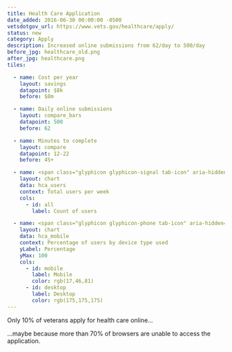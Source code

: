 ```yaml
---
title: Health Care Application
date_added: 2016-06-30 00:00:00 -0500
vetsdotgov_url: https://www.vets.gov/healthcare/apply/
status: new
category: Apply
description: Increased online submissions from 62/day to 500/day
before_jpg: healthcare_old.png
after_jpg: healthcare.png
tiles:

  - name: Cost per year
    layout: savings
    datapoint: $8k
    before: $8m

  - name: Daily online submissions
    layout: compare_bars
    datapoint: 500
    before: 62

  - name: Minutes to complete
    layout: compare
    datapoint: 12-22
    before: 45+

  - name: <span class="glyphicon glyphicon-signal tab-icon" aria-hidden="true"></span><span>Site Traffic</span>
    layout: chart
    data: hca_users
    context: Total users per week
    cols:
      - id: all
        label: Count of users

  - name: <span class="glyphicon glyphicon-phone tab-icon" aria-hidden="true"></span><span>Mobile Usage</span>
    layout: chart
    data: hca_mobile
    context: Percentage of users by device type used
    yLabel: Percentage
    yMax: 100
    cols:
      - id: mobile
        label: Mobile
        color: rgb(17,46,81)
      - id: desktop
        label: Desktop
        color: rgb(175,175,175)
---
```


Only 10% of veterans apply for health care online...

...maybe because more than 70% of browsers are unable to access the application.
